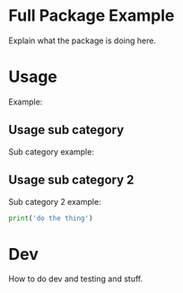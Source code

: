 # Full Package Example

Explain what the package is doing here.

# Usage

<!-- this comment has no links -->

Example:

<!-- example-link: src/readme-examples/index-filename-import.example.ts -->

## Usage sub category

Sub category example:

<!-- example-link: src/readme-examples/no-index-filename-import.example.ts -->

## Usage sub category 2

Sub category 2 example:

<!-- example-link: src/readme-examples/no-trailing-slash-import.example.ts -->

```python
print('do the thing')
```

# Dev

How to do dev and testing and stuff.
